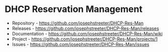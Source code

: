 # DHCP Reservation Management
* Repository - https://github.com/josephstreeter/DHCP-Res-Man 
* Releases - https://github.com/josephstreeter/DHCP-Res-Man/releases
* Documentation - https://github.com/josephstreeter/DHCP-Res-Man/wiki
* Project - https://github.com/josephstreeter/DHCP-Res-Man/projects/1
* Issues - https://github.com/josephstreeter/DHCP-Res-Man/issues 
